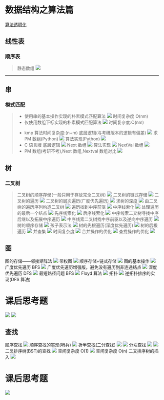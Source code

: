 # 数据结构之算法篇

[算法透明化](https://www.cs.usfca.edu/~galles/visualization/DisjointSets.html)

## 线性表

### 顺序表

> 静态数组
> ![](/notes/408/images-1/2025-07-31-17-34-12.png)

---

## 串

### 模式匹配

> - 使用串的基本操作实现的朴素模式匹配算法
>   ![](/notes/408/images-1/2025-07-31-19-37-46.png)
>   时间复杂度 O(nm)
> - 仅使用数组下标实现的朴素模式匹配算法
>   ![](/notes/408/images-1/2025-07-31-19-31-22.png)
>   时间复杂度:O(nm)
>
> * kmp 算法时间复杂度:(n+m)
>   底层逻辑(与考研版本的逻辑有偏差)
>   ![](/notes/408/images-1/2025-07-31-20-11-34.png1)
>   求 PM 数组(Python)
>   ![](/notes/408/images-1/2025-07-31-20-08-48.png1)
>   算法实现(Python)
>   ![](/notes/408/images-1/2025-07-31-20-10-34.png1)
> * C 语言版
>   底层逻辑
>   ![](/notes/408/images-1/2025-07-31-21-05-01.png)
>   Next 数组
>   ![](/notes/408/images-1/2025-07-31-21-06-19.png)
>   算法实现
>   ![](/notes/408/images-1/2025-07-31-21-01-52.png)
>   NextVal 数组
>   ![](/notes/408/images-1/2025-07-31-21-51-33.png)
> * PM 数组(考研不考),Next 数组,Nextval 数组对比
>   ![](/notes/408/images-1/PNN.png)

## 树

### 二叉树

> 二叉树的顺序存储(一般只用于存放完全二叉树)
> ![](/notes/408/images-1/2025-08-01-13-02-23.png)
> 二叉树的链式存储
> ![](/notes/408/images-1/2025-08-01-13-06-48.png)
> 二叉树的遍历
> ![](/notes/408/images-1/2025-08-01-13-31-57.png)
> 二叉树的层次遍历(广度优先遍历)
> ![](/notes/408/images-1/2025-08-01-13-44-40.png)
> 求树的深度
> ![](/notes/408/images-1/2025-08-01-13-40-22.png)
> 由二叉树的遍历序列构造二叉树
> ![](/notes/408/images-1/2025-08-01-14-10-55.png)
> 遍历找到中序前驱
> ![](/notes/408/images-1/2025-08-01-14-31-57.png)
> 中序线索化
> ![](/notes/408/images-1/2025-08-01-14-38-59.png)
> 处理遍历的最后一个结点
> ![](/notes/408/images-1/2025-08-01-14-41-03.png)
> 先序线索化
> ![](/notes/408/images-1/2025-08-01-14-47-35.png)
> 后序线索化
> ![](/notes/408/images-1/2025-08-01-14-48-59.png)
> 中序线索二叉树寻找中序后继以及拓展中序遍历
> ![](/notes/408/images-1/2025-08-01-15-02-30.png)
> 中序线索二叉树找中序前驱以及逆向中序遍历
> ![](/notes/408/images-1/2025-08-01-15-08-21.png)
> 树的顺序存储
> ![](/notes/408/images-1/2025-08-01-15-36-05.png)
> 孩子表示法
> ![](/notes/408/images-1/2025-08-01-15-41-16.png)
> 树的先根遍历(深度优先遍历)
> ![](/notes/408/images-1/2025-08-01-15-52-04.png)
> 树的后根遍历
> ![](/notes/408/images-1/2025-08-01-15-55-05.png)
> 并查集
> ![](/notes/408/images-1/2025-08-01-16-21-04.png)
> 时间复杂度
> ![](/notes/408/images-1/2025-08-01-16-23-57.png)
> 合并操作的优化
> ![](/notes/408/images-1/2025-08-01-16-45-09.png)
> 查找操作的优化
> ![](/notes/408/images-1/2025-08-01-16-49-40.png)

## 图

图的存储——邻接矩阵法
![](/notes/408/images-1/2025-08-01-17-27-16.png)
带权图
![](/notes/408/images-1/2025-08-01-17-29-38.png)
顺序存储+链式存储
![](/notes/408/images-1/2025-08-01-19-34-27.png)
图的基本操作
![](/notes/408/images-1/2025-08-01-20-15-08.png)
广度优先遍历 BFS
![](/notes/408/images-1/2025-08-01-20-21-21.png)
广度优先遍历增强版，避免没有遍历到非连通结点
![](/notes/408/images-1/2025-08-01-20-22-32.png)
深度优先遍历 DFS
![](/notes/408/images-1/2025-08-01-22-54-06.png)
最短路径问题 BFS
![](/notes/408/images-1/2025-08-01-23-20-00.png)
Floyd 算法
![](/notes/408/images-1/2025-08-02-10-05-51.png)
拓扑
![](/notes/408/images-1/2025-08-02-11-18.png)
逆拓扑排序的实现(DFS 算法)

# 课后思考题

![](/notes/408/images-1/2025-08-02-12-59-19.png)
![](/notes/408/images-1/2025-08-02-13-02-53.png)

## 查找

顺序查找
![](/notes/408/images-1/2025-08-02-15-44-29.png)
顺序查找的实现(哨兵)
![](/notes/408/images-1/2025-08-02-15-47-16.png)
折半查找(二分查找)
![](/notes/408/images-1/2025-08-02-16-10-05.png)
![](/notes/408/images-1/2025-08-02-16-14-06.png)
分块查找
![](/notes/408/images-1/2025-08-02-16-23-00.png)
![](/notes/408/images-1/2025-08-02-16-42-42.png)
二叉排序树(BST)的查找
![](/notes/408/images-1/2025-08-02-16-46-17.png)
空间复杂度 O(1)
![](/notes/408/images-1/2025-08-02-16-48-08.png)
空间复杂度 O(n)
二叉排序树的插入
![](/notes/408/images-1/2025-08-02-16-51-09.png)

# 课后思考题

![](/notes/408/images-1/2025-08-02-17-19-13.png)

